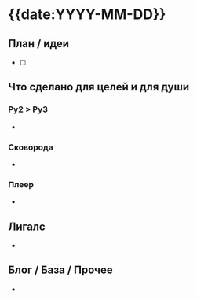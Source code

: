 # {{date:YYYY-MM-DD}}

## План / идеи

- [ ] 

## Что сделано для целей и для души

### Py2 > Py3

- 

### Сковорода

- 

### Плеер

- 

## Лигалс

- 

## Блог / База / Прочее

- 